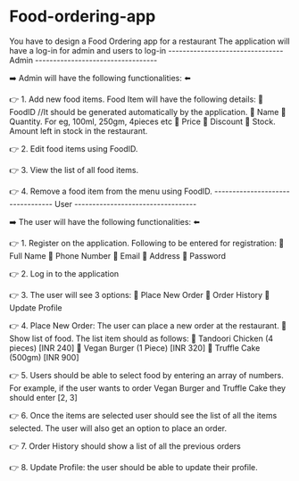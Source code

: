 # Food-ordering-app
You have to design a Food Ordering app for a restaurant
The application will have a log-in for admin and users to log-in
-------------------------------- Admin ----------------------------------

➡️ Admin will have the following functionalities: ⬅️

👉 1. Add new food items. Food Item will have the following details:
        🔴 FoodID //It should be generated automatically by the application.
        🔴 Name
        🔴 Quantity. For eg, 100ml, 250gm, 4pieces etc
        🔴 Price
        🔴 Discount
        🔴 Stock. Amount left in stock in the restaurant.

👉 2. Edit food items using FoodID.

👉 3. View the list of all food items.

👉 4. Remove a food item from the menu using FoodID.
--------------------------------- User ----------------------------------

➡️ The user will have the following functionalities: ⬅️

👉 1. Register on the application. Following to be entered for registration:
        🔴 Full Name
        🔴 Phone Number
        🔴 Email
        🔴 Address
        🔴 Password

👉 2. Log in to the application

👉 3. The user will see 3 options:
        🔴 Place New Order
        🔴 Order History
        🔴 Update Profile

👉 4. Place New Order: The user can place a new order at the restaurant.
        🔵 Show list of food. The list item should as follows:
            🔴 Tandoori Chicken (4 pieces) [INR 240]
            🔴 Vegan Burger (1 Piece) [INR 320]
            🔴 Truffle Cake (500gm) [INR 900]

👉 5. Users should be able to select food by entering an array of numbers. For example, if the user wants to order Vegan Burger and Truffle Cake they should enter [2, 3]

👉 6. Once the items are selected user should see the list of all the items selected. The user will also get an option to place an order.

👉 7. Order History should show a list of all the previous orders

👉 8. Update Profile: the user should be able to update their profile.
